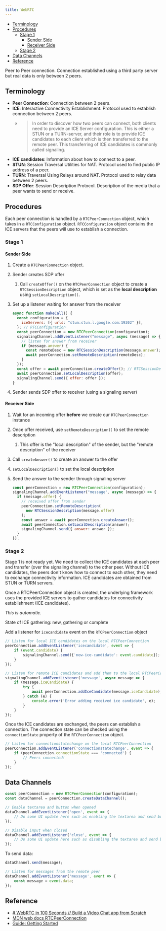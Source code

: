 ```yaml
---
title: WebRTC
---
```


- [Terminology](#terminology)
- [Procedures](#procedures)
  - [Stage 1](#stage-1)
    - [Sender Side](#sender-side)
    - [Receiver Side](#receiver-side)
  - [Stage 2](#stage-2)
- [Data Channels](#data-channels)
- [Reference](#reference)

Peer to Peer connection. Connection established using a third party server but real data is only between 2 peers.

## Terminology

- **Peer Connection**: Connection between 2 peers.
- **ICE**: Interactive Connectivity Establishment. Protocol used to establish connection between 2 peers.
  - > In order to discover how two peers can connect, both clients need to provide an ICE Server configuration. This is either a STUN or a TURN-server, and their role is to provide ICE candidates to each client which is then transferred to the remote peer. This transferring of ICE candidates is commonly called signaling.
- **ICE candidates**: Information about how to connect to a peer.
- **STUN**: Session Traversal Utilities for NAT. Protocol used to find public IP address of a peer.
- **TURN**: Traversal Using Relays around NAT. Protocol used to relay data between 2 peers.
- **SDP Offer**: Session Description Protocol. Description of the media that a peer wants to send or receive.

## Procedures

Each peer connection is handled by a `RTCPeerConnection` object, which takes in a `RTCConfiguration` object. `RTCConfiguration` object contains the ICE servers that the peers will use to establish a connection.

### Stage 1

#### Sender Side

1. Create a `RTCPeerConnection` object.
2. Sender creates SDP offer
   1. Call `createOffer()` on the `RTCPeerConnection` object to create a `RTCSessionDescription` object, which is set as the **local description** using `setLocalDescription()`.
3. Set up a listener waiting for answer from the receiver

   ```js
   async function makeCall() {
     const configuration = {
       iceServers: [{ urls: "stun:stun.l.google.com:19302" }],
     }; // RTCConfiguration
     const peerConnection = new RTCPeerConnection(configuration);
     signalingChannel.addEventListener("message", async (message) => {
       // listen for answer from receiver
       if (message.answer) {
         const remoteDesc = new RTCSessionDescription(message.answer);
         await peerConnection.setRemoteDescription(remoteDesc);
       }
     });
     const offer = await peerConnection.createOffer(); // RTCSessionDescription
     await peerConnection.setLocalDescription(offer);
     signalingChannel.send({ offer: offer });
   }
   ```

4. Sender sends SDP offer to receiver (using a signaling server)

#### Receiver Side

1. Wait for an incoming offer **before** we create our `RTCPeerConnection` instance
2. Once offer received, use `setRemoteDescription()` to set the remote description
   1. This offer is the "local description" of the sender, but the "remote description" of the receiver
3. Call `createAnswer()` to create an answer to the offer
4. `setLocalDescription()` to set the local description
5. Send the answer to the sender through signaling server

   ```js
   const peerConnection = new RTCPeerConnection(configuration);
   signalingChannel.addEventListener("message", async (message) => {
     if (message.offer) {
       // received offer from sender
       peerConnection.setRemoteDescription(
         new RTCSessionDescription(message.offer)
       );
       const answer = await peerConnection.createAnswer();
       await peerConnection.setLocalDescription(answer);
       signalingChannel.send({ answer: answer });
     }
   });
   ```

### Stage 2

Stage 1 is not ready yet. We need to collect the ICE candidates at each peer and transfer (over the signaling channel) to the other peer. Without ICE candidates, the peers don't know how to connect to each other, they need to exchange connectivity information. ICE candidates are obtained from STUN or TURN servers.

Once a RTCPeerConnection object is created, the underlying framework uses the provided ICE servers to gather candidates for connectivity establishment (ICE candidates).

*This is automatic.*

State of ICE gathering: new, gathering or complete

Add a listener for `icecandidate` event on the `RTCPeerConnection` object

```js
// Listen for local ICE candidates on the local RTCPeerConnection
peerConnection.addEventListener('icecandidate', event => {
    if (event.candidate) {
        signalingChannel.send({'new-ice-candidate': event.candidate});
    }
});

// Listen for remote ICE candidates and add them to the local RTCPeerConnection
signalingChannel.addEventListener('message', async message => {
    if (message.iceCandidate) {
        try {
            await peerConnection.addIceCandidate(message.iceCandidate);
        } catch (e) {
            console.error('Error adding received ice candidate', e);
        }
    }
});
```

Once the ICE candidates are exchanged, the peers can establish a connection. The connection state can be checked using the `connectionState` property of the `RTCPeerConnection` object.

```js
// Listen for connectionstatechange on the local RTCPeerConnection
peerConnection.addEventListener('connectionstatechange', event => {
    if (peerConnection.connectionState === 'connected') {
        // Peers connected!
    }
});
```

## Data Channels

```js
const peerConnection = new RTCPeerConnection(configuration);
const dataChannel = peerConnection.createDataChannel();

// Enable textarea and button when opened
dataChannel.addEventListener('open', event => {
    // Do some UI update here such as enabling the textarea and send button
});

// Disable input when closed
dataChannel.addEventListener('close', event => {
    // Do some UI update here such as disabling the textarea and send button
});
```

To send data:

```js
dataChannel.send(message);

// Listen for messages from the remote peer
dataChannel.addEventListener('message', event => {
    const message = event.data;
});
```


## Reference

- [# WebRTC in 100 Seconds // Build a Video Chat app from Scratch](https://youtu.be/WmR9IMUD_CY)
- [MDN web docs RTCPeerConnection](https://developer.mozilla.org/en-US/docs/Web/API/RTCPeerConnection)
- [Guide: Getting Started](https://webrtc.org/getting-started/peer-connections)


